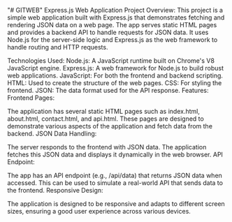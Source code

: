 "# GITWEB" 
Express.js Web Application
Project Overview:
This project is a simple web application built with Express.js that demonstrates fetching and rendering JSON data on a web page. The app serves static HTML pages and provides a backend API to handle requests for JSON data. It uses Node.js for the server-side logic and Express.js as the web framework to handle routing and HTTP requests.

Technologies Used:
Node.js: A JavaScript runtime built on Chrome's V8 JavaScript engine.
Express.js: A web framework for Node.js to build robust web applications.
JavaScript: For both the frontend and backend scripting.
HTML: Used to create the structure of the web pages.
CSS: For styling the frontend.
JSON: The data format used for the API response.
Features:
Frontend Pages:

The application has several static HTML pages such as index.html, about.html, contact.html, and api.html.
These pages are designed to demonstrate various aspects of the application and fetch data from the backend.
JSON Data Handling:

The server responds to the frontend with JSON data.
The application fetches this JSON data and displays it dynamically in the web browser.
API Endpoint:

The app has an API endpoint (e.g., /api/data) that returns JSON data when accessed. This can be used to simulate a real-world API that sends data to the frontend.
Responsive Design:

The application is designed to be responsive and adapts to different screen sizes, ensuring a good user experience across various devices.
